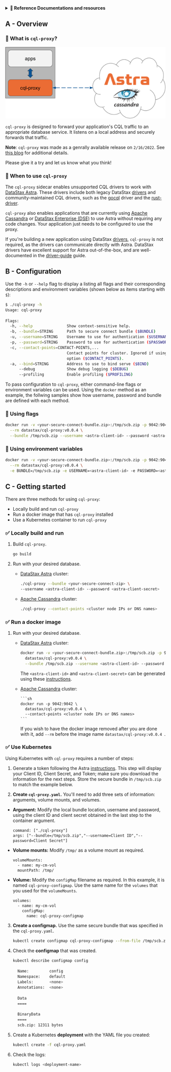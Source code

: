 <details>
<summary><b> 📖 Reference Documentations and resources</b></summary>
<ol>
<li><a href="https://github.com/datastax/cql-proxy"><b>📖 Github Repository</b> - Reference Documentation</a>
</ol>
</details>

## A - Overview

### 📘 What is `cql-proxy`?

![cql-proxy](https://github.com/datastax/cql-proxy/blob/main/cql-proxy.png?raw=true)

`cql-proxy` is designed to forward your application's CQL traffic to an appropriate database service. It listens on a local address and securely forwards that traffic.

**Note**: `cql-proxy` was made as a genrally available release on `2/16/2022`. See [this blog](https://www.datastax.com/blog/easily-migrate-apache-cassandra-workloads-to-datastaxs-serverless-dbaas-with-our-cql-proxy) for additional details.

Please give it a try and let us know what you think!

### 📘 When to use `cql-proxy`

The `cql-proxy` sidecar enables unsupported CQL drivers to work with [DataStax Astra][astra]. These drivers include both legacy DataStax [drivers] and community-maintained CQL drivers, such as the [gocql] driver and the [rust-driver].

`cql-proxy` also enables applications that are currently using [Apache Cassandra][cassandra] or [DataStax Enterprise (DSE)][dse] to use Astra without requiring any code changes. Your application just needs to be configured to use the proxy.

If you're building a new application using DataStax [drivers], `cql-proxy` is not required, as the drivers can communicate directly with Astra. DataStax drivers have excellent support for Astra out-of-the-box, and are well-documented in the [driver-guide] guide.

## B - Configuration

Use the `-h` or `--help` flag to display a listing all flags and their corresponding descriptions and environment variables (shown below as items starting with `$`):

```sh
$ ./cql-proxy -h
Usage: cql-proxy

Flags:
  -h, --help               Show context-sensitive help.
  -b, --bundle=STRING      Path to secure connect bundle ($BUNDLE)
  -u, --username=STRING    Username to use for authentication ($USERNAME)
  -p, --password=STRING    Password to use for authentication ($PASSWORD)
  -c, --contact-points=CONTACT-POINTS,...
                           Contact points for cluster. Ignored if using the bundle path
                           option ($CONTACT_POINTS).
  -a, --bind=STRING        Address to use to bind serve ($BIND)
      --debug              Show debug logging ($DEBUG)
      --profiling          Enable profiling ($PROFILING)
```

To pass configuration to `cql-proxy`, either command-line flags or environment variables can be used. Using the `docker` method as an example, the follwing samples show how username, password and bundle are defined with each method.

### 📘 Using flags

```sh
docker run -v <your-secure-connect-bundle.zip>:/tmp/scb.zip -p 9042:9042 \
  --rm datastax/cql-proxy:v0.0.4 \
  --bundle /tmp/scb.zip --username <astra-client-id> --password <astra-client-secret>
```

### 📘 Using environment variables

```sh
docker run -v <your-secure-connect-bundle.zip>:/tmp/scb.zip -p 9042:9042  \
  --rm datastax/cql-proxy:v0.0.4 \
  -e BUNDLE=/tmp/scb.zip -e USERNAME=<astra-client-id> -e PASSWORD=<astra-client-secret>
```

## C - Getting started

There are three methods for using `cql-proxy`:

- Locally build and run `cql-proxy`
- Run a docker image that has `cql-proxy` installed
- Use a Kubernetes container to run `cql-proxy`

### ✅ Locally build and run

1. Build `cql-proxy`.

   ```sh
   go build
   ```

2. Run with your desired database.

   - [DataStax Astra][astra] cluster:

     ```sh
     ./cql-proxy --bundle <your-secure-connect-zip> \
     --username <astra-client-id> --password <astra-client-secret>
     ```

   - [Apache Cassandra][cassandra] cluster:

     ```sh
     ./cql-proxy --contact-points <cluster node IPs or DNS names>
     ```

### ✅ Run a docker image

1.  Run with your desired database.

    - [DataStax Astra][astra] cluster:

      ```sh
      docker run -v <your-secure-connect-bundle.zip>:/tmp/scb.zip -p 9042:9042 \
        datastax/cql-proxy:v0.0.4 \
        --bundle /tmp/scb.zip --username <astra-client-id> --password <astra-client-secret>
      ```

      The `<astra-client-id>` and `<astra-client-secret>` can be generated using these [instructions].

    - [Apache Cassandra][cassandra] cluster:

          ```sh
          docker run -p 9042:9042 \
            datastax/cql-proxy:v0.0.4 \
            --contact-points <cluster node IPs or DNS names>
          ```

      If you wish to have the docker image removed after you are done with it, add `--rm` before the image name `datastax/cql-proxy:v0.0.4 `.

### ✅ Use Kubernetes

Using Kubernetes with `cql-proxy` requires a number of steps:

1. Generate a token following the Astra [instructions](https://docs.datastax.com/en/astra/docs/manage-application-tokens.html#_create_application_token). This step will display your Client ID, Client Secret, and Token; make sure you download the information for the next steps. Store the secure bundle in `/tmp/scb.zip` to match the example below.

2. **Create `cql-proxy.yaml`.** You'll need to add three sets of information: arguments, volume mounts, and volumes.

- **Argument:** Modify the local bundle location, username and password, using the client ID and client secret obtained in the last step to the container argument.

  ```
  command: ["./cql-proxy"]
  args: ["--bundle=/tmp/scb.zip","--username=Client ID","--password=Client Secret"]
  ```

- **Volume mounts:** Modify `/tmp/` as a volume mount as required.

      volumeMounts:
        - name: my-cm-vol
        mountPath: /tmp/

- **Volume:** Modify the `configMap` filename as required. In this example, it is named `cql-proxy-configmap`. Use the same name for the `volumes` that you used for the `volumeMounts`.

      volumes:
        - name: my-cm-vol
          configMap:
            name: cql-proxy-configmap

3. **Create a configmap.** Use the same secure bundle that was specified in the `cql-proxy.yaml`.

   ```sh
   kubectl create configmap cql-proxy-configmap --from-file /tmp/scb.zip
   ```

4. Check the **configmap** that was created.

   ```sh
   kubectl describe configmap config

     Name:         config
     Namespace:    default
     Labels:       <none>
     Annotations:  <none>

     Data
     ====

     BinaryData
     ====
     scb.zip: 12311 bytes
   ```

5. Create a Kubernetes **deployment** with the YAML file you created:

   ```sh
   kubectl create -f cql-proxy.yaml
   ```

6. Check the logs:
   ```sh
   kubectl logs <deployment-name>
   ```

[astra]: https://astra.datastax.com/
[drivers]: https://docs.datastax.com/en/driver-matrix/doc/driver_matrix/common/driverMatrix.html
[gocql]: https://github.com/gocql/gocql
[rust-driver]: https://github.com/scylladb/scylla-rust-driver
[driver-guide]: https://docs.datastax.com/en/astra/docs/connecting-to-astra-databases-using-datastax-drivers.html
[cassandra]: https://cassandra.apache.org/
[dse]: https://www.datastax.com/products/datastax-enterprise
[instructions]: https://docs.datastax.com/en/astra/docs/manage-application-tokens.html
